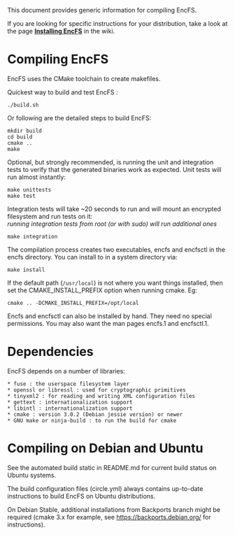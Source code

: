 This document provides generic information for compiling EncFS.

If you are looking for specific instructions for your distribution,
take a look at the page
**[Installing EncFS](https://github.com/vgough/encfs/wiki/Installing-Encfs)**
in the wiki.

Compiling EncFS
===============

EncFS uses the CMake toolchain to create makefiles.

Quickest way to build and test EncFS :

    ./build.sh

Or following are the detailed steps to build EncFS:

    mkdir build
    cd build
    cmake ..
    make

Optional, but strongly recommended, is running the unit and integration
tests to verify that the generated binaries work as expected.  Unit
tests will run almost instantly:

    make unittests
    make test

Integration tests will take ~20 seconds to run and will mount an
encrypted filesystem and run tests on it:  
*running integration tests from root (or with sudo) will run additional ones*

    make integration

The compilation process creates two executables, encfs and encfsctl in
the encfs directory.  You can install to in a system directory via:

    make install

If the default path (`/usr/local`) is not where you want things
installed, then set the CMAKE_INSTALL_PREFIX option when running cmake.  Eg:

    cmake .. -DCMAKE_INSTALL_PREFIX=/opt/local

Encfs and encfsctl can also be installed by hand.  They need no special
permissions.  You may also want the man pages encfs.1 and encfsctl.1.

Dependencies
============

EncFS depends on a number of libraries:

    * fuse : the userspace filesystem layer
    * openssl or libressl : used for cryptographic primitives
    * tinyxml2 : for reading and writing XML configuration files
    * gettext : internationalization support
    * libintl : internationalization support
    * cmake : version 3.0.2 (Debian jessie version) or newer
    * GNU make or ninja-build : to run the build for cmake

Compiling on Debian and Ubuntu
==============================

See the automated build static in README.md for current build status on Ubuntu systems.

The build configuration files (circle.yml) always contains up-to-date
instructions to build EncFS on Ubuntu distributions.

On Debian Stable, additional installations from Backports branch might be
required (cmake 3.x for example, see https://backports.debian.org/ for instructions).
